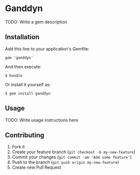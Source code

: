 # Ganddyn

TODO: Write a gem description

## Installation

Add this line to your application's Gemfile:

    gem 'ganddyn'

And then execute:

    $ bundle

Or install it yourself as:

    $ gem install ganddyn

## Usage

TODO: Write usage instructions here

## Contributing

1. Fork it
2. Create your feature branch (`git checkout -b my-new-feature`)
3. Commit your changes (`git commit -am 'Add some feature'`)
4. Push to the branch (`git push origin my-new-feature`)
5. Create new Pull Request
